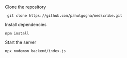 Clone the repository

```
 git clone https://github.com/pahulgogna/medscribe.git
```

Install dependencies
```
npm install
```

Start the server
```
npx nodemon backend/index.js
```
